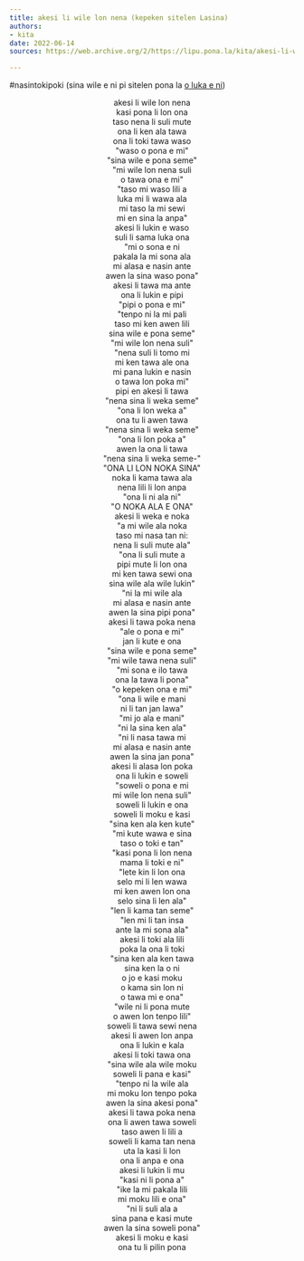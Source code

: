 ```yaml
---
title: akesi li wile lon nena (kepeken sitelen Lasina)
authors:
- kita
date: 2022-06-14
sources: https://web.archive.org/2/https://lipu.pona.la/kita/akesi-li-wile-lon-nena-kepeken-sitelen-lasina

---
```


#nasintokipoki
(sina wile e ni pi sitelen pona la [o luka e ni](https://lipu.pona.la/kita/akesi-li-wile-lon-nena-kepeken-sitelen-pona))

<div style="text-align: center;">akesi li wile lon nena<br>kasi pona li lon ona<br>taso nena li suli mute<br>ona li ken ala tawa<!--more--><br>ona li toki tawa waso<br>"waso o pona e mi"<br>"sina wile e pona seme"<br>"mi wile lon nena suli<br>o tawa ona e mi"<br>"taso mi waso lili a<br>luka mi li wawa ala<br>mi taso la mi sewi<br>mi en sina la anpa"<br>akesi li lukin e waso<br>suli li sama luka ona<br>"mi o sona e ni<br>pakala la mi sona ala<br>mi alasa e nasin ante<br>awen la sina waso pona"<br>akesi li tawa ma ante<br>ona li lukin e pipi<br>"pipi o pona e mi"<br>"tenpo ni la mi pali<br>taso mi ken awen lili<br>sina wile e pona seme"<br>"mi wile lon nena suli"<br>"nena suli li tomo mi<br>mi ken tawa ale ona<br>mi pana lukin e nasin<br>o tawa lon poka mi"<br>pipi en akesi li tawa<br>"nena sina li weka seme"<br>"ona li lon weka a"<br>ona tu li awen tawa<br>"nena sina li weka seme"<br>"ona li lon poka a"<br>awen la ona li tawa<br>"nena sina li weka seme-"<br>"ONA LI LON NOKA SINA"<br>noka li kama tawa ala<br>nena lili li lon anpa<br>"ona li ni ala ni"<br>"O NOKA ALA E ONA"<br>akesi li weka e noka<br>"a mi wile ala noka<br>taso mi nasa tan ni:<br>nena li suli mute ala"<br>"ona li suli mute a<br>pipi mute li lon ona<br>mi ken tawa sewi ona<br>sina wile ala wile lukin"<br>"ni la mi wile ala<br>mi alasa e nasin ante<br>awen la sina pipi pona"<br>akesi li tawa poka nena<br>"ale o pona e mi"<br>jan li kute e ona<br>"sina wile e pona seme"<br>"mi wile tawa nena suli"<br>"mi sona e ilo tawa<br>ona la tawa li pona"<br>"o kepeken ona e mi"<br>"ona li wile e mani<br>ni li tan jan lawa"<br>"mi jo ala e mani"<br>"ni la sina ken ala"<br>"ni li nasa tawa mi<br>mi alasa e nasin ante<br>awen la sina jan pona"<br>akesi li alasa lon poka<br>ona li lukin e soweli<br>"soweli o pona e mi<br>mi wile lon nena suli"<br>soweli li lukin e ona<br>soweli li moku e kasi<br>"sina ken ala ken kute"<br>"mi kute wawa e sina<br>taso o toki e tan"<br>"kasi pona li lon nena<br>mama li toki e ni"<br>"lete kin li lon ona<br>selo mi li len wawa<br>mi ken awen lon ona<br>selo sina li len ala"<br>"len li kama tan seme"<br>"len mi li tan insa<br>ante la mi sona ala"<br>akesi li toki ala lili<br>poka la ona li toki<br>"sina ken ala ken tawa<br>sina ken la o ni<br>o jo e kasi moku<br>o kama sin lon ni<br>o tawa mi e ona"<br>"wile ni li pona mute<br>o awen lon tenpo lili"<br>soweli li tawa sewi nena<br>akesi li awen lon anpa<br>ona li lukin e kala<br>akesi li toki tawa ona<br>"sina wile ala wile moku<br>soweli li pana e kasi"<br>"tenpo ni la wile ala<br>mi moku lon tenpo poka<br>awen la sina akesi pona"<br>akesi li tawa poka nena<br>ona li awen tawa soweli<br>taso awen li lili a<br>soweli li kama tan nena<br>uta la kasi li lon<br>ona li anpa e ona<br>akesi li lukin li mu<br>"kasi ni li pona a"<br>"ike la mi pakala lili<br>mi moku lili e ona"<br>"ni li suli ala a<br>sina pana e kasi mute<br>awen la sina soweli pona"<br>akesi li moku e kasi<br>ona tu li pilin pona</div>
